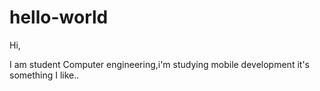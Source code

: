 # hello-world

Hi,

I am student Computer engineering,i'm studying mobile development it's something I like..
